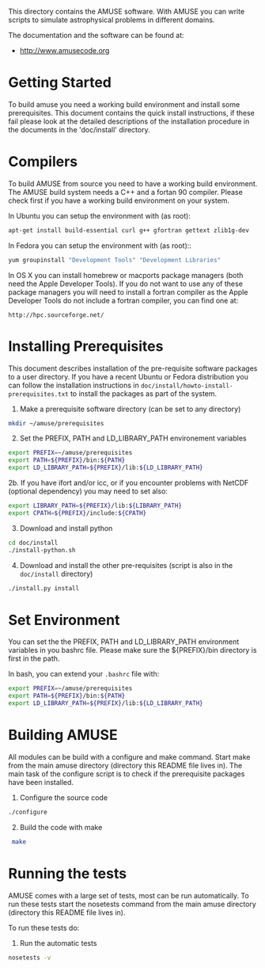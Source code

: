 This directory contains the AMUSE software. With AMUSE you can write
scripts to simulate astrophysical problems in different domains.

The documentation and the software can be found at:

* http://www.amusecode.org

Getting Started
===============

To build amuse you need a working build environment and install some
prerequisites. This document contains the quick install
instructions, if these fail please look at the detailed descriptions
of the installation procedure in the documents in the 'doc/install'
directory.

Compilers
=========

To build AMUSE from source you need to have a working build
environment. The AMUSE build system needs a C++ and a fortan 90
compiler. Please check first if you have a working build environment
on your system.

In Ubuntu you can setup the environment with (as root):

```bash
apt-get install build-essential curl g++ gfortran gettext zlib1g-dev
```

In Fedora you can setup the environment with (as root)::

```bash
yum groupinstall "Development Tools" "Development Libraries"
```

In OS X you can install homebrew or macports package managers (both
need the Apple Developer Tools). If you do not want to use any of
these package managers you will need to install a fortran compiler
as the Apple Developer Tools do not include a fortran compiler, you
can find one at:

    http://hpc.sourceforge.net/

Installing Prerequisites
========================

This document describes installation of the pre-requisite software
packages to a user directory. If you have a recent Ubuntu or Fedora
distribution you can follow the installation instructions in
`doc/install/howto-install-prerequisites.txt` to install the
packages as part of the system.

1. Make a prerequisite software directory (can be set to any directory)

```bash
mkdir ~/amuse/prerequisites
```

2. Set the PREFIX, PATH and LD_LIBRARY_PATH environement variables

```bash
export PREFIX=~/amuse/prerequisites
export PATH=${PREFIX}/bin:${PATH}
export LD_LIBRARY_PATH=${PREFIX}/lib:${LD_LIBRARY_PATH}
```

2b. If you have ifort and/or icc, or if you encounter problems with NetCDF 
(optional dependency) you may need to set also:

```bash
export LIBRARY_PATH=${PREFIX}/lib:${LIBRARY_PATH}
export CPATH=${PREFIX}/include:${CPATH}
```

3. Download and install python

```bash
cd doc/install
./install-python.sh
```

4. Download and install the other pre-requisites
   (script is also in the `doc/install` directory)

```bash
./install.py install
```

Set Environment
===============
You can set the the PREFIX, PATH and LD_LIBRARY_PATH environment
variables in you bashrc file. Please make sure the ${PREFIX}/bin
directory is first in the path.

In bash, you can extend your `.bashrc` file with:

```bash
export PREFIX=~/amuse/prerequisites
export PATH=${PREFIX}/bin:${PATH}
export LD_LIBRARY_PATH=${PREFIX}/lib:${LD_LIBRARY_PATH}
```

Building AMUSE
==============

All modules can be build with a configure and make command. Start
make from the main amuse directory (directory this README file lives
in). The main task of the configure script is to check if the
prerequisite packages have been installed.

1. Configure the source code

```bash
./configure
```
2. Build the code with make

```bash
 make
```

Running the tests
=================
AMUSE comes with a large set of tests, most can be run automatically.
To run these tests start the nosetests command from the main
amuse directory (directory this README file lives in).

To run these tests do:

1. Run the automatic tests

```bash
nosetests -v
```
